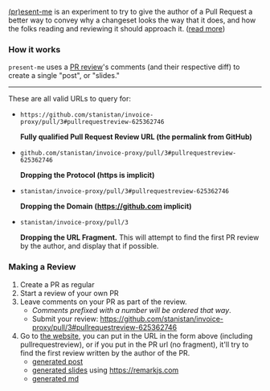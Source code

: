[(pr)esent-me][1] is an experiment to try to give the author of
a Pull Request a better way to convey why a changeset looks the
way that it does, and how the folks reading and reviewing it
should approach it. ([read more][2])

### How it works

`present-me` uses a [PR review][3]'s comments (and their respective diff)
to create a single "post", or "slides."

---

These are all valid URLs to query for:

- `https://github.com/stanistan/invoice-proxy/pull/3#pullrequestreview-625362746` 

   **Fully qualified Pull Request Review URL (the permalink from GitHub)**
   
- `github.com/stanistan/invoice-proxy/pull/3#pullrequestreview-625362746`
   
   **Dropping the Protocol (https is implicit)**
   
- `stanistan/invoice-proxy/pull/3#pullrequestreview-625362746`
   
   **Dropping the Domain (https://github.com implicit)**
   
- `stanistan/invoice-proxy/pull/3`

   **Dropping the URL Fragment.** This will attempt to find the first PR review
   by the author, and display that if possible.

### Making a Review

1. Create a PR as regular
2. Start a review of your own PR
3. Leave comments on your PR as part of the review.
   - _Comments prefixed with a number will be ordered that way_.
   - Submit your review: <https://github.com/stanistan/invoice-proxy/pull/3#pullrequestreview-625362746>
4. Go to [the website][1], you can put in the URL in the form above (including pullrequestreview),
   or if you put in the PR url (no fragment), it'll try to find the first review
   written by the author of the PR.
   - [generated post](https://present-me.stanistan.dev/stanistan/invoice-proxy/pull/3/625362746/post)
   - [generated slides](https://present-me.stanistan.dev/stanistan/invoice-proxy/pull/3/625362746/slides) using <https://remarkjs.com>
   - [generated md](https://present-me.stanistan.dev/stanistan/invoice-proxy/pull/3/625362746/md)

[1]: https://present-me.stanistan.dev
[2]: https://www.stanistan.com/writes/2021/04/13/present-me/
[3]: https://docs.github.com/en/rest/reference/pulls#get-a-review-for-a-pull-request
